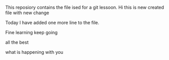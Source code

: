 This reposiory contains the file ised for a git lessoon.
Hi
this is new created file with new change

Today I have added one more line to the file.

Fine learning keep going

all the best

what is happening with you
